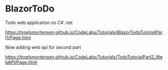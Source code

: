 # BlazorToDo
Todo web application on C# .net 

https://troelsmortensen.github.io/CodeLabs/Tutorials/BlazorTodoTutorialPart1/Page.html

Now adding web api for second part 

https://troelsmortensen.github.io/CodeLabs/Tutorials/TodoTutorialPart2_WebAPI/Page.html

